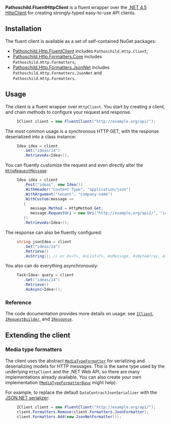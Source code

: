 **Pathoschild.FluentHttpClient** is a fluent wrapper over the [.NET 4.5 HttpClient](http://code.msdn.microsoft.com/Introduction-to-HttpClient-4a2d9cee) for creating strongly-typed easy-to-use API clients.

## Installation
The fluent client is available as a set of self-contained NuGet packages:
* [Pathoschild.Http.FluentClient](https://nuget.org/packages/Pathoschild.Http.FluentClient) includes `Pathoschild.Http.Client`;
* [Pathoschild.Http.Formatters.Core](https://nuget.org/packages/Pathoschild.Http.Formatters.Core) includes `Pathoschild.Http.Formatters`;
* [Pathoschild.Http.Formatters.JsonNet](https://nuget.org/packages/Pathoschild.Http.Formatters.JsonNet) includes `Pathoschild.Http.Formatters.JsonNet` and `Pathoschild.Http.Formatters`.

## Usage
The client is a fluent wrapper over `HttpClient`. You start by creating a client, and chain methods to configure your request and response.

```c#
     IClient client = new FluentClient("http://example.org/api/");
```

The most common usage is a synchronous HTTP GET, with the response deserialized into a class instance:

```c#
     Idea idea = client
        .Get("ideas/14")
        .RetrieveAs<Idea>();
```

You can fluently customize the request and even directly alter the [`HttpRequestMessage`](http://msdn.microsoft.com/en-us/library/system.net.http.httprequestmessage.aspx):

```c#
     Idea idea = client
        .Post("ideas", new Idea())
        .WithHeader("Content-Type", "application/json")
        .WithArgument("tenant", "company-name")
        .WithCustom(message =>
        {
           message.Method = HttpMethod.Get;
           message.RequestUri = new Uri("http://example.org/api2/", "ideas");
        })
        .RetrieveAs<Idea>();
```

The response can also be fluently configured:

```c#
     string jsonIdea = client
        .Get("ideas/14")
        .Retrieve()
        .AsString(); // or As<T>, AsList<T>, AsMessage, AsByteArray, AsStream
```

You also can do everything asynchronously:

```c#
     Task<Idea> query = client
        .Get("ideas/14")
        .Retrieve()
        .AsAsync<Idea>();
```

### Reference
The code documentation provides more details on usage: see [`IClient`](https://github.com/Pathoschild/Pathoschild.FluentHttpClient/blob/master/Client/IClient.cs#L6), [`IRequestBuilder`](https://github.com/Pathoschild/Pathoschild.FluentHttpClient/blob/master/Client/IRequestBuilder.cs#L10), and [`IResponse`](https://github.com/Pathoschild/Pathoschild.FluentHttpClient/blob/master/Client/IResponse.cs#L10).

## Extending the client
### Media type formatters
The client uses the abstract [`MediaTypeFormatter`](http://msdn.microsoft.com/en-us/library/system.net.http.formatting.mediatypeformatter.aspx) for serializing and deserializing models for HTTP messages. This is the same type used by the underlying `HttpClient` and the .NET Web API, so there are many implementations already available. You can also create your own implementation ([`MediaTypeFormatterBase`](https://github.com/Pathoschild/Pathoschild.FluentHttpClient/blob/master/Formatters/MediaTypeFormatterBase.cs#L10) might help).

For example, to replace the default `DataContractJsonSerializer` with the [JSON.NET serializer](https://github.com/Pathoschild/Pathoschild.FluentHttpClient/blob/master/Formatters.JsonNet/JsonNetFormatter.cs#L10):

```c#
     IClient client = new FluentClient("http://example.org/api/");
     client.Formatters.Remove(client.Formatters.JsonFormatter);
     client.Formatters.Add(new JsonNetFormatter());
```